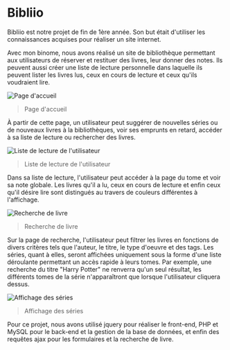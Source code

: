 # Bibliio

Bibliio est notre projet de fin de 1ère année. 
Son but était d'utiliser les connaissances acquises pour réaliser un site internet.

Avec mon binome, nous avons réalisé un site de bibliothèque permettant aux utilisateurs de réserver et restituer des livres, leur donner des notes. Ils peuvent aussi créer une liste de lecture personnelle dans laquelle ils peuvent lister les livres lus, ceux en cours de lecture et ceux qu'ils voudraient lire.

![Page d'accueil](https://i.imgur.com/HPHOgZX.png)
> Page d'accueil

À partir de cette page, un utilisateur peut suggérer de nouvelles séries ou de nouveaux livres à la bibliothèques, voir ses emprunts en retard, accéder à sa liste de lecture ou rechercher des livres.

![Liste de lecture de l'utilisateur](https://i.imgur.com/iI1MPmp.png)
> Liste de lecture de l'utilisateur

Dans sa liste de lecture, l'utilisateur peut accéder à la page du tome et voir sa note globale. Les livres qu'il a lu, ceux en cours de lecture et enfin ceux qu'il désire lire sont distingués au travers de couleurs différentes à l'affichage. 

![Recherche de livre](https://i.imgur.com/rlLc1PW.png)
> Recherche de livre

Sur la page de recherche, l'utilisateur peut filtrer les livres en fonctions de divers critères tels que l'auteur, le titre, le type d'oeuvre et des tags.
Les séries, quant à elles, seront affichées uniquement sous la forme d'une liste déroulante permettant un accès rapide à leurs tomes.
Par exemple, une recherche du titre "Harry Potter" ne renverra qu'un seul résultat, les différents tomes de la série n'apparaîtront que lorsque l'utilisateur cliquera dessus.

![Affichage des séries](https://i.imgur.com/ZlLQcX0.png)
> Affichage des séries

Pour ce projet, nous avons utilisé jquery pour réaliser le front-end, PHP et MySQL pour le back-end et la gestion de la base de données, et enfin des requêtes ajax pour les formulaires et la recherche de livre.
